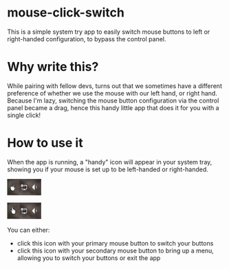 mouse-click-switch
==================

This is a simple system try app to easily switch mouse buttons to left or right-handed configuration, to bypass the control panel.

Why write this?
===============
While pairing with fellow devs, turns out that we sometimes have a different preference of whether we use the mouse with our left hand, or right hand.
Because I'm lazy, switching the mouse button configuration via the control panel became a drag, hence this handy little app that does it for you with a single click!

How to use it
=============
When the app is running, a "handy" icon will appear in your system tray, showing you if your mouse is set up to be left-handed or right-handed.

![Alt text](./ReadmeImages/left_handed_systemtray.png "Mouse set up as left-handed")

![Alt text](./ReadmeImages/right_handed_systemtray.png "Mouse set up as right-handed")

You can either:
- click this icon with your primary mouse button to switch your buttons
- click this icon with your secondary mouse button to bring up a menu, allowing you to switch your buttons or exit the app
